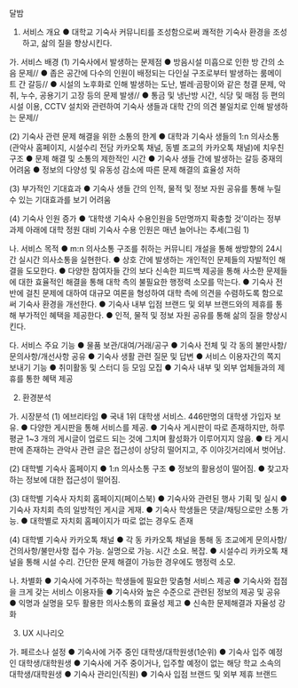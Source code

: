 달밤

1. 서비스 개요
● 대학교 기숙사 커뮤니티를 조성함으로써 쾌적한 기숙사 환경을 조성하고, 삶의 질을 향상시킨다.

가. 서비스 배경
(1) 기숙사에서 발생하는 문제점
● 방음시설 미흡으로 인한 방 간의 소음 문제//
● 좁은 공간에 다수의 인원이 배정되는 다인실 구조로부터 발생하는 룸메이트 간 갈등//
● 시설의 노후화로 인해 발생하는 도난, 벌레·곰팡이와 같은 청결 문제, 악취, 누수, 공용기기 고장 등의 문제 발생//
● 통금 및 냉난방 시간, 식당 및 매점 등 편의시설 이용, CCTV 설치와 관련하여 기숙사 생들과 대학 간의 의견 불일치로 인해 발생하는 문제//

(2) 기숙사 관련 문제 해결을 위한 소통의 한계
● 대학과 기숙사 생들의 1:n 의사소통(관악사 홈페이지, 시설수리 전담 카카오톡 채널, 동별 조교의 카카오톡 채널)에 치우친 구조
● 문제 해결 및 소통의 제한적인 시간
● 기숙사 생들 간에 발생하는 갈등 중재의 어려움
● 정보의 다양성 및 유동성 감소에 따른 문제 해결의 효율성 저하

(3) 부가적인 기대효과
● 기숙사 생들 간의 인적, 물적 및 정보 자원 공유를 통해 누릴 수 있는 기대효과를 보기 어려움

(4) 기숙사 인원 증가
● ‘대학생 기숙사 수용인원을 5만명까지 확충할 것’이라는 정부 과제 아래에 대학 정원 대비 기숙사 수용 인원은 매년 늘어나는 추세(그림 1)

나. 서비스 목적
● m:n 의사소통 구조를 취하는 커뮤니티 개설을 통해 쌍방향의 24시간 실시간 의사소통을 실현한다.
● 상호 간에 발생하는 개인적인 문제들의 자발적인 해결을 도모한다.
● 다양한 참여자들 간의 보다 신속한 피드백 제공을 통해 사소한 문제들에 대한 효율적인 해결을 통해 대학 측의 불필요한 행정력 소모를 막는다.
● 기숙사 전반에 걸친 문제에 대하여 대규모 여론을 형성하여 대학 측에 의견을 수렴하도록 함으로써 기숙사 환경을 개선한다.
● 기숙사 내부 입점 브랜드 및 외부 브랜드와의 제휴를 통해 부가적인 혜택을 제공한다.
● 인적, 물적 및 정보 자원 공유를 통해 삶의 질을 향상시킨다.

다. 서비스 주요 기능
● 물품 보관/대여/거래/공구
● 기숙사 전체 및 각 동의 불만사항/문의사항/개선사항 공유
● 기숙사 생활 관련 질문 및 답변
● 서비스 이용자간의 쪽지 보내기 기능
● 취미활동 및 스터디 등 모임 모집
● 기숙사 내부 및 외부 업체들과의 제휴를 통한 혜택 제공

2. 환경분석

가. 시장분석
(1) 에브리타임
● 국내 1위 대학생 서비스. 446만명의 대학생 가입자 보유.
● 다양한 게시판을 통해 서비스를 제공.
● 기숙사 게시판이 따로 존재하지만, 하루 평균 1~3 개의 게시글이 업로드 되는 것에 그치며 활성화가 이루어지지 않음.
● 타 게시판에 존재하는 관악사 관련 글은 접근성이 상당히 떨어지고, 주 이야깃거리에서 벗어남.

(2) 대학별 기숙사 홈페이지
● 1:n 의사소통 구조
● 정보의 활용성이 떨어짐.
● 찾고자 하는 정보에 대한 접근성이 떨어짐.

(3) 대학별 기숙사 자치회 홈페이지(페이스북)
● 기숙사와 관련된 행사 기획 및 실시
● 기숙사 자치회 측의 일방적인 게시글 게재.
● 기숙사 학생들은 댓글/채팅으로만 소통 가능.
● 대학별로 자치회 홈페이지가 따로 없는 경우도 존재

(4) 대학별 기숙사 카카오톡 채널
● 각 동 카카오톡 채널을 통해 동 조교에게 문의사항/건의사항/불만사항 접수 가능. 실명으로 가능. 시간 소요. 복잡.
● 시설수리 카카오톡 채널을 통해 시설 수리. 간단한 문제 해결이 가능한 경우에도 행정력 소모.

나. 차별화
● 기숙사에 거주하는 학생들에 필요한 맞춤형 서비스 제공
● 기숙사와 접점을 크게 갖는 서비스 이용자들
● 기숙사와 높은 수준으로 관련된 정보의 제공 및 공유
● 익명과 실명을 모두 활용한 의사소통의 효율성 제고
● 신속한 문제해결과 자율성 강화

3. UX 시나리오

가. 페르소나 설정
● 기숙사에 거주 중인 대학생/대학원생(1순위)
● 기숙사 입주 예정인 대학생/대학원생
● 기숙사에 거주 중이거나, 입주할 예정이 없는 해당 학교 소속의 대학생/대학원생
● 기숙사 관리인(직원)
● 기숙사 입점 브랜드 및 외부 제휴 브랜드
  
